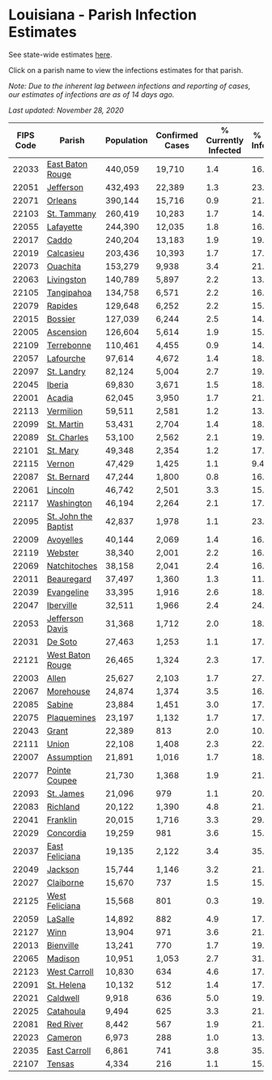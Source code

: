 # Louisiana - Parish Infection Estimates

See state-wide estimates [here](/infections/us-la).

Click on a parish name to view the infections estimates for that parish.

*Note: Due to the inherent lag between infections and reporting of cases, our estimates of infections are as of 14 days ago.*

*Last updated: November 28, 2020*

|   FIPS Code |                                       Parish |   Population |   Confirmed Cases |   % Currently Infected |   % Total Infected |
|-------------|----------------------------------------------|--------------|-------------------|------------------------|--------------------|
|       22033 |         [East Baton Rouge](east-baton-rouge) |      440,059 |            19,710 |                    1.4 |               16.2 |
|       22051 |                       [Jefferson](jefferson) |      432,493 |            22,389 |                    1.3 |               23.4 |
|       22071 |                           [Orleans](orleans) |      390,144 |            15,716 |                    0.9 |               21.4 |
|       22103 |                   [St. Tammany](st.-tammany) |      260,419 |            10,283 |                    1.7 |               14.1 |
|       22055 |                       [Lafayette](lafayette) |      244,390 |            12,035 |                    1.8 |               16.3 |
|       22017 |                               [Caddo](caddo) |      240,204 |            13,183 |                    1.9 |               19.4 |
|       22019 |                       [Calcasieu](calcasieu) |      203,436 |            10,393 |                    1.7 |               17.3 |
|       22073 |                         [Ouachita](ouachita) |      153,279 |             9,938 |                    3.4 |               21.4 |
|       22063 |                     [Livingston](livingston) |      140,789 |             5,897 |                    2.2 |               13.2 |
|       22105 |                     [Tangipahoa](tangipahoa) |      134,758 |             6,571 |                    2.2 |               16.7 |
|       22079 |                           [Rapides](rapides) |      129,648 |             6,252 |                    2.2 |               15.8 |
|       22015 |                           [Bossier](bossier) |      127,039 |             6,244 |                    2.5 |               14.9 |
|       22005 |                       [Ascension](ascension) |      126,604 |             5,614 |                    1.9 |               15.7 |
|       22109 |                     [Terrebonne](terrebonne) |      110,461 |             4,455 |                    0.9 |               14.9 |
|       22057 |                       [Lafourche](lafourche) |       97,614 |             4,672 |                    1.4 |               18.2 |
|       22097 |                     [St. Landry](st.-landry) |       82,124 |             5,004 |                    2.7 |               19.3 |
|       22045 |                             [Iberia](iberia) |       69,830 |             3,671 |                    1.5 |               18.6 |
|       22001 |                             [Acadia](acadia) |       62,045 |             3,950 |                    1.7 |               21.4 |
|       22113 |                       [Vermilion](vermilion) |       59,511 |             2,581 |                    1.2 |               13.9 |
|       22099 |                     [St. Martin](st.-martin) |       53,431 |             2,704 |                    1.4 |               18.0 |
|       22089 |                   [St. Charles](st.-charles) |       53,100 |             2,562 |                    2.1 |               19.7 |
|       22101 |                         [St. Mary](st.-mary) |       49,348 |             2,354 |                    1.2 |               17.3 |
|       22115 |                             [Vernon](vernon) |       47,429 |             1,425 |                    1.1 |                9.4 |
|       22087 |                   [St. Bernard](st.-bernard) |       47,244 |             1,800 |                    0.8 |               16.8 |
|       22061 |                           [Lincoln](lincoln) |       46,742 |             2,501 |                    3.3 |               15.6 |
|       22117 |                     [Washington](washington) |       46,194 |             2,264 |                    2.1 |               17.8 |
|       22095 | [St. John the Baptist](st.-john-the-baptist) |       42,837 |             1,978 |                    1.1 |               23.2 |
|       22009 |                       [Avoyelles](avoyelles) |       40,144 |             2,069 |                    1.4 |               16.8 |
|       22119 |                           [Webster](webster) |       38,340 |             2,001 |                    2.2 |               16.4 |
|       22069 |                 [Natchitoches](natchitoches) |       38,158 |             2,041 |                    2.4 |               16.3 |
|       22011 |                     [Beauregard](beauregard) |       37,497 |             1,360 |                    1.3 |               11.9 |
|       22039 |                     [Evangeline](evangeline) |       33,395 |             1,916 |                    2.6 |               18.0 |
|       22047 |                       [Iberville](iberville) |       32,511 |             1,966 |                    2.4 |               24.7 |
|       22053 |           [Jefferson Davis](jefferson-davis) |       31,368 |             1,712 |                    2.0 |               18.0 |
|       22031 |                           [De Soto](de-soto) |       27,463 |             1,253 |                    1.1 |               17.2 |
|       22121 |         [West Baton Rouge](west-baton-rouge) |       26,465 |             1,324 |                    2.3 |               17.0 |
|       22003 |                               [Allen](allen) |       25,627 |             2,103 |                    1.7 |               27.7 |
|       22067 |                       [Morehouse](morehouse) |       24,874 |             1,374 |                    3.5 |               16.5 |
|       22085 |                             [Sabine](sabine) |       23,884 |             1,451 |                    3.0 |               17.8 |
|       22075 |                   [Plaquemines](plaquemines) |       23,197 |             1,132 |                    1.7 |               17.8 |
|       22043 |                               [Grant](grant) |       22,389 |               813 |                    2.0 |               10.4 |
|       22111 |                               [Union](union) |       22,108 |             1,408 |                    2.3 |               22.1 |
|       22007 |                     [Assumption](assumption) |       21,891 |             1,016 |                    1.7 |               18.2 |
|       22077 |               [Pointe Coupee](pointe-coupee) |       21,730 |             1,368 |                    1.9 |               21.9 |
|       22093 |                       [St. James](st.-james) |       21,096 |               979 |                    1.1 |               20.7 |
|       22083 |                         [Richland](richland) |       20,122 |             1,390 |                    4.8 |               21.8 |
|       22041 |                         [Franklin](franklin) |       20,015 |             1,716 |                    3.3 |               29.6 |
|       22029 |                       [Concordia](concordia) |       19,259 |               981 |                    3.6 |               15.3 |
|       22037 |             [East Feliciana](east-feliciana) |       19,135 |             2,122 |                    3.4 |               35.7 |
|       22049 |                           [Jackson](jackson) |       15,744 |             1,146 |                    3.2 |               21.8 |
|       22027 |                       [Claiborne](claiborne) |       15,670 |               737 |                    1.5 |               15.5 |
|       22125 |             [West Feliciana](west-feliciana) |       15,568 |               801 |                    0.3 |               19.5 |
|       22059 |                           [LaSalle](lasalle) |       14,892 |               882 |                    4.9 |               17.3 |
|       22127 |                                 [Winn](winn) |       13,904 |               971 |                    3.6 |               21.8 |
|       22013 |                       [Bienville](bienville) |       13,241 |               770 |                    1.7 |               19.6 |
|       22065 |                           [Madison](madison) |       10,951 |             1,053 |                    2.7 |               31.5 |
|       22123 |                 [West Carroll](west-carroll) |       10,830 |               634 |                    4.6 |               17.4 |
|       22091 |                     [St. Helena](st.-helena) |       10,132 |               512 |                    1.4 |               17.2 |
|       22021 |                         [Caldwell](caldwell) |        9,918 |               636 |                    5.0 |               19.5 |
|       22025 |                       [Catahoula](catahoula) |        9,494 |               625 |                    3.3 |               21.7 |
|       22081 |                       [Red River](red-river) |        8,442 |               567 |                    1.9 |               21.3 |
|       22023 |                           [Cameron](cameron) |        6,973 |               288 |                    1.0 |               13.4 |
|       22035 |                 [East Carroll](east-carroll) |        6,861 |               741 |                    3.8 |               35.5 |
|       22107 |                             [Tensas](tensas) |        4,334 |               216 |                    1.1 |               15.2 |